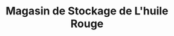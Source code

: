 ---
title: "Magasin de Stockage de L'huile Rouge"
url: /macenta/magasin-de-stockage-de-lhuile-rouge/
shop: Großhandel
---